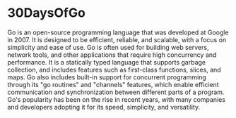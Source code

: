 # 30DaysOfGo

Go is an open-source programming language that was developed at Google in 2007. It is designed to be efficient, reliable, and scalable, with a focus on simplicity and ease of use. Go is often used for building web servers, network tools, and other applications that require high concurrency and performance. It is a statically typed language that supports garbage collection, and includes features such as first-class functions, slices, and maps. Go also includes built-in support for concurrent programming through its "go routines" and "channels" features, which enable efficient communication and synchronization between different parts of a program. Go's popularity has been on the rise in recent years, with many companies and developers adopting it for its speed, simplicity, and versatility.
